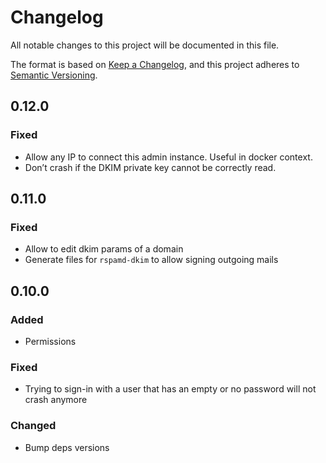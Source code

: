 # Changelog
All notable changes to this project will be documented in this file.

The format is based on [Keep a Changelog](https://keepachangelog.com/en/1.0.0/),
and this project adheres to [Semantic Versioning](https://semver.org/spec/v2.0.0.html).

## 0.12.0
### Fixed
- Allow any IP to connect this admin instance. Useful in docker context.
- Don’t crash if the DKIM private key cannot be correctly read.

## 0.11.0
### Fixed
- Allow to edit dkim params of a domain
- Generate files for `rspamd-dkim` to allow signing outgoing mails

## 0.10.0
### Added
- Permissions
### Fixed
- Trying to sign-in with a user that has an empty or no password will not crash anymore
### Changed
- Bump deps versions
